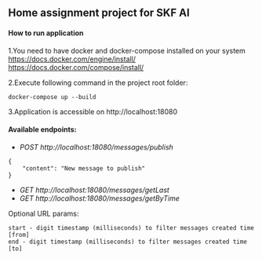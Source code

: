 ## Home assignment project for SKF AI

#### How to run application
1.You need to have docker and docker-compose installed on your system
https://docs.docker.com/engine/install/
https://docs.docker.com/compose/install/

2.Execute following command in the project root folder:
```
docker-compose up --build
```

3.Application is accessible on http://localhost:18080

#### Available endpoints:
* _POST http://localhost:18080/messages/publish_
```
{
    "content": "New message to publish"
}
```
* _GET http://localhost:18080/messages/getLast_
* _GET http://localhost:18080/messages/getByTime_

Optional URL params:
```
start - digit timestamp (milliseconds) to filter messages created time [from]
end - digit timestamp (milliseconds) to filter messages created time [to]
```

